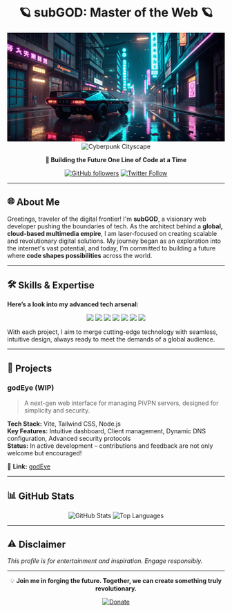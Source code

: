 <div align="center">

# 🪐 **subGOD: Master of the Web** 🪐

![Cyberpunk Cityscape](cyberpunkheader.png#gh-dark-mode-only)
![Cyberpunk Cityscape](cyberpunkheader-light.png#gh-light-mode-only)

**🚀 Building the Future One Line of Code at a Time**

[![GitHub followers](https://img.shields.io/github/followers/subGOD?style=social)](https://github.com/subGOD)
[![Twitter Follow](https://img.shields.io/twitter/follow/subGOD?style=social)](https://twitter.com/subGOD)

</div>

---

## 🌐 <span style="vertical-align: middle;">**About Me**</span>

Greetings, traveler of the digital frontier! I'm **subGOD**, a visionary web developer pushing the boundaries of tech. As the architect behind a **global, cloud-based multimedia empire**, I am laser-focused on creating scalable and revolutionary digital solutions. My journey began as an exploration into the internet's vast potential, and today, I’m committed to building a future where **code shapes possibilities** across the world.

---

## 🛠️ <span style="vertical-align: middle;">**Skills & Expertise**</span>

**Here’s a look into my advanced tech arsenal:**

<p align="center">
  <img src="https://img.shields.io/badge/Code-JavaScript-informational?style=flat&logo=javascript&logoColor=white&color=2bbc8a"/>
  <img src="https://img.shields.io/badge/Code-CSS-informational?style=flat&logo=css3&logoColor=white&color=2bbc8a"/>
  <img src="https://img.shields.io/badge/Code-HTML-informational?style=flat&logo=html5&logoColor=white&color=2bbc8a"/>
  <img src="https://img.shields.io/badge/Backend-Node.js-informational?style=flat&logo=node.js&logoColor=white&color=2bbc8a"/>
  <img src="https://img.shields.io/badge/Backend-Python-informational?style=flat&logo=python&logoColor=white&color=2bbc8a"/>
  <img src="https://img.shields.io/badge/DevOps-CI/CD-informational?style=flat&logo=githubactions&logoColor=white&color=2bbc8a"/>
  <img src="https://img.shields.io/badge/Cloud-Platforms-informational?style=flat&logo=cloud&logoColor=white&color=2bbc8a"/>
</p>

With each project, I aim to merge cutting-edge technology with seamless, intuitive design, always ready to meet the demands of a global audience.

---

## 🚧 <span style="vertical-align: middle;">**Projects**</span>

### **godEye (WIP)**

> A next-gen web interface for managing PiVPN servers, designed for simplicity and security.

**Tech Stack:** Vite, Tailwind CSS, Node.js  
**Key Features:** Intuitive dashboard, Client management, Dynamic DNS configuration, Advanced security protocols  
**Status:** In active development – contributions and feedback are not only welcome but encouraged!  

🔗 **Link:** [godEye](https://github.com/subGOD/godEye)

---

## 📊 <span style="vertical-align: middle;">**GitHub Stats**</span>

<div align="center">

![GitHub Stats](https://github-readme-stats.vercel.app/api?username=subgod&theme=default&show_icons=true&hide_border=true&count_private=true)
![Top Languages](https://github-readme-stats.vercel.app/api/top-langs/?username=subgod&layout=compact&theme=default)

</div>

---

## ⚠️ <span style="vertical-align: middle;">**Disclaimer**</span>

*This profile is for entertainment and inspiration. Engage responsibly.*

---

<div align="center">

💡 **Join me in forging the future. Together, we can create something truly revolutionary.**

[![Donate](https://img.shields.io/badge/Donate-PayPal-blue.svg)](https://www.paypal.com/donate/?hosted_button_id=N7FA5MUMC2W7L)

</div>
